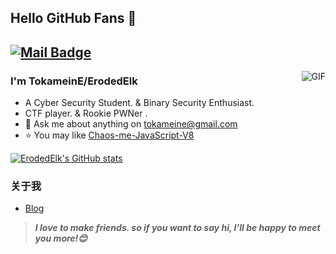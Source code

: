 ## Hello GitHub Fans 👋
[![Mail Badge](https://img.shields.io/badge/-tokameine@gmail.com-c14438?style=flat&logo=Gmail&logoColor=white&link=mailto:tokameine@gmail.com)](mailto:tokameine@gmail.com)
---
<img align="right" alt="GIF" src="https://avatars.githubusercontent.com/u/71275387?v=4" />

### I'm TokameinE/ErodedElk

- A Cyber Security Student. & Binary Security Enthusiast.
- CTF player. & Rookie PWNer .
- 💬 Ask me about anything on [tokameine@gmail.com](mailto:tokameine@gmail.com)
- ⭐ You may like [Chaos-me-JavaScript-V8](https://github.com/ErodedElk/Chaos-me-JavaScript-V8)

[![ErodedElk's GitHub stats](https://github-readme-stats.vercel.app/api?username=ErodedElk)](https://github.com/anuraghazra/github-readme-stats)

### 关于我
- [Blog](https://erodedelk.github.io/about)

> ***I love to make friends. so if you want to say hi, I'll be happy to meet you more!😊***
